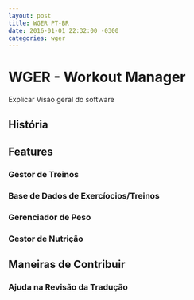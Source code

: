 ```yaml
---
layout: post
title: WGER PT-BR
date: 2016-01-01 22:32:00 -0300
categories: wger
---
```


# WGER - Workout Manager

Explicar Visão geral do software

## História

## Features

### Gestor de Treinos

### Base de Dados de Exercíocios/Treinos

### Gerenciador de Peso

### Gestor de Nutrição

## Maneiras de Contribuir

### Ajuda na Revisão da Tradução
